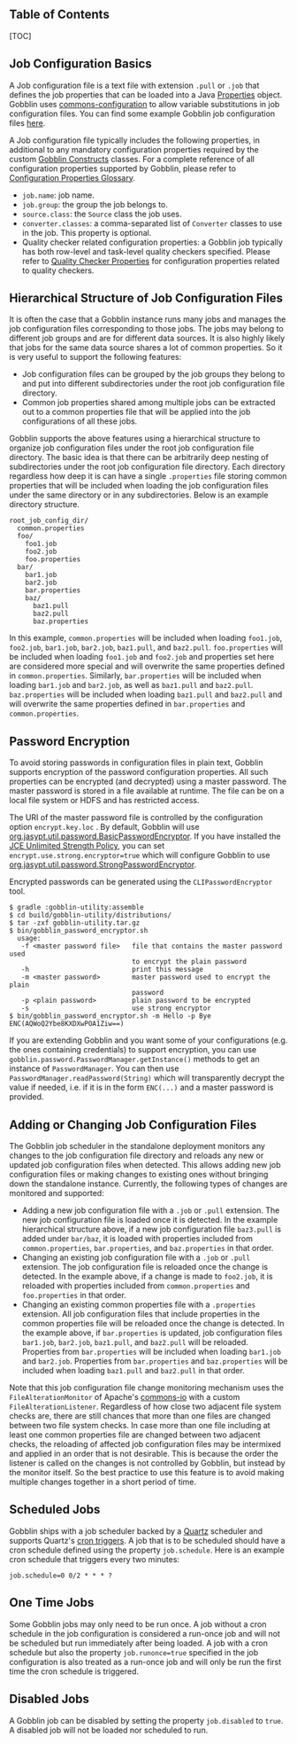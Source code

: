 Table of Contents
--------------------

[TOC]

Job Configuration Basics
--------------------
A Job configuration file is a text file with extension `.pull` or `.job` that defines the job properties that can be loaded into a Java [Properties](http://docs.oracle.com/javase/7/docs/api/java/util/Properties.html) object. Gobblin uses [commons-configuration](http://commons.apache.org/proper/commons-configuration/) to allow variable substitutions in job configuration files. You can find some example Gobblin job configuration files [here](https://github.com/linkedin/gobblin/tree/master/gobblin-core/src/main/resources). 

A Job configuration file typically includes the following properties, in additional to any mandatory configuration properties required by the custom [Gobblin Constructs](Gobblin-Architecture#gobblin-constructs) classes. For a complete reference of all configuration properties supported by Gobblin, please refer to [Configuration Properties Glossary](Configuration-Properties-Glossary).

* `job.name`: job name.
* `job.group`: the group the job belongs to.
* `source.class`: the `Source` class the job uses.
* `converter.classes`: a comma-separated list of `Converter` classes to use in the job. This property is optional.
* Quality checker related configuration properties: a Gobblin job typically has both row-level and task-level quality checkers specified. Please refer to [Quality Checker Properties](user-guide/Configuration-Properties-Glossary#Quality-Checker-Properties) for configuration properties related to quality checkers. 

Hierarchical Structure of Job Configuration Files
--------------------
It is often the case that a Gobblin instance runs many jobs and manages the job configuration files corresponding to those jobs. The jobs may belong to different job groups and are for different data sources. It is also highly likely that jobs for the same data source shares a lot of common properties. So it is very useful to support the following features:
* Job configuration files can be grouped by the job groups they belong to and put into different subdirectories under the root job configuration file directory.
* Common job properties shared among multiple jobs can be extracted out to a common properties file that will be applied into the job configurations of all these jobs. 

Gobblin supports the above features using a hierarchical structure to organize job configuration files under the root job configuration file directory. The basic idea is that there can be arbitrarily deep nesting of subdirectories under the root job configuration file directory. Each directory regardless how deep it is can have a single `.properties` file storing common properties that will be included when loading the job configuration files under the same directory or in any subdirectories. Below is an example directory structure.

```
root_job_config_dir/
  common.properties
  foo/
    foo1.job
    foo2.job
    foo.properties
  bar/
    bar1.job
    bar2.job
    bar.properties
    baz/
      baz1.pull
      baz2.pull
      baz.properties
```

In this example, `common.properties` will be included when loading `foo1.job`, `foo2.job`, `bar1.job`, `bar2.job`, `baz1.pull`, and `baz2.pull`. `foo.properties` will be included when loading `foo1.job` and `foo2.job` and properties set here are considered more special and will overwrite the same properties defined in `common.properties`. Similarly, `bar.properties` will be included when loading `bar1.job` and `bar2.job`, as well as `baz1.pull` and `baz2.pull`. `baz.properties` will be included when loading `baz1.pull` and `baz2.pull` and will overwrite the same properties defined in `bar.properties` and `common.properties`.

Password Encryption
--------------------
To avoid storing passwords in configuration files in plain text, Gobblin supports encryption of the password configuration properties. All such properties can be encrypted (and decrypted) using a master password. The master password is stored in a file available at runtime. The file can be on a local file system or HDFS and has restricted access.

The URI of the master password file is controlled by the configuration option `encrypt.key.loc` . By default, Gobblin will use [org.jasypt.util.password.BasicPasswordEncryptor](http://www.jasypt.org/api/jasypt/1.8/org/jasypt/util/password/BasicPasswordEncryptor.html). If you have installed the [JCE Unlimited Strength Policy](http://www.oracle.com/technetwork/java/javase/downloads/jce-7-download-432124.html), you can set
`encrypt.use.strong.encryptor=true` which will configure Gobblin to use [org.jasypt.util.password.StrongPasswordEncryptor](http://www.jasypt.org/api/jasypt/1.8/org/jasypt/util/password/StrongPasswordEncryptor.html).

Encrypted passwords can be generated using the `CLIPasswordEncryptor` tool.

    $ gradle :gobblin-utility:assemble
    $ cd build/gobblin-utility/distributions/
    $ tar -zxf gobblin-utility.tar.gz
    $ bin/gobblin_password_encryptor.sh 
      usage:
       -f <master password file>   file that contains the master password used
                                   to encrypt the plain password
       -h                          print this message
       -m <master password>        master password used to encrypt the plain
                                   password
       -p <plain password>         plain password to be encrypted
       -s                          use strong encryptor
    $ bin/gobblin_password_encryptor.sh -m Hello -p Bye
    ENC(AQWoQ2Ybe8KXDXwPOA1Ziw==)

If you are extending Gobblin and you want some of your configurations (e.g. the ones containing credentials) to support encryption, you can use `gobblin.password.PasswordManager.getInstance()` methods to get an instance of `PasswordManager`. You can then use `PasswordManager.readPassword(String)` which will transparently decrypt the value if needed, i.e. if it is in the form `ENC(...)` and a master password is provided.

Adding or Changing Job Configuration Files
--------------------
The Gobblin job scheduler in the standalone deployment monitors any changes to the job configuration file directory and reloads any new or updated job configuration files when detected. This allows adding new job configuration files or making changes to existing ones without bringing down the standalone instance. Currently, the following types of changes are monitored and supported:

* Adding a new job configuration file with a `.job` or `.pull` extension. The new job configuration file is loaded once it is detected. In the example hierarchical structure above, if a new job configuration file `baz3.pull` is added under `bar/baz`, it is loaded with properties included from `common.properties`, `bar.properties`, and `baz.properties` in that order.
* Changing an existing job configuration file with a `.job` or `.pull` extension. The job configuration file is reloaded once the change is detected. In the example above, if a change is made to `foo2.job`, it is reloaded with properties included from `common.properties` and `foo.properties` in that order.
* Changing an existing common properties file with a `.properties` extension. All job configuration files that include properties in the common properties file will be reloaded once the change is detected. In the example above, if `bar.properties` is updated, job configuration files `bar1.job`, `bar2.job`, `baz1.pull`, and `baz2.pull` will be reloaded. Properties from `bar.properties` will be included when loading `bar1.job` and `bar2.job`. Properties from `bar.properties` and `baz.properties` will be included when loading `baz1.pull` and `baz2.pull` in that order.

Note that this job configuration file change monitoring mechanism uses the `FileAlterationMonitor` of Apache's [commons-io](http://commons.apache.org/proper/commons-io/) with a custom `FileAlterationListener`. Regardless of how close two adjacent file system checks are, there are still chances that more than one files are changed between two file system checks. In case more than one file including at least one common properties file are changed between two adjacent checks, the reloading of affected job configuration files may be intermixed and applied in an order that is not desirable. This is because the order the listener is called on the changes is not controlled by Gobblin, but instead by the monitor itself. So the best practice to use this feature is to avoid making multiple changes together in a short period of time.   

Scheduled Jobs
--------------------
Gobblin ships with a job scheduler backed by a [Quartz](http://quartz-scheduler.org/) scheduler and supports Quartz's [cron triggers](http://quartz-scheduler.org/generated/2.2.1/html/qs-all/#page/Quartz_Scheduler_Documentation_Set%2Fco-trg_crontriggers.html%23). A job that is to be scheduled should have a cron schedule defined using the property `job.schedule`. Here is an example cron schedule that triggers every two minutes:

```
job.schedule=0 0/2 * * * ?
```

One Time Jobs
--------------------
Some Gobblin jobs may only need to be run once. A job without a cron schedule in the job configuration is considered a run-once job and will not be scheduled but run immediately after being loaded. A job with a cron schedule but also the property `job.runonce=true` specified in the job configuration is also treated as a run-once job and will only be run the first time the cron schedule is triggered.

Disabled Jobs
--------------------
A Gobblin job can be disabled by setting the property `job.disabled` to `true`. A disabled job will not be loaded nor scheduled to run.
